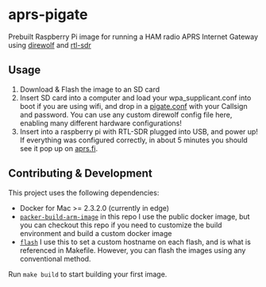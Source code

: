# aprs-pigate
Prebuilt Raspberry Pi image for running a HAM radio APRS Internet Gateway using [direwolf] and [rtl-sdr]

## Usage
1. Download & Flash the image to an SD card
2. Insert SD card into a computer and load your wpa_supplicant.conf into boot if you are using wifi, and drop in a [pigate.conf](files/boot/pigate.conf) with your Callsign and password. You can use any custom direwolf config file here, enabling many different hardware configurations!
3. Insert into a raspberry pi with RTL-SDR plugged into USB, and power up! If everything was configured correctly, in about 5 minutes you should see it pop up on [aprs.fi].

## Contributing & Development
This project uses the following dependencies:
- Docker for Mac >= 2.3.2.0 (currently in edge)
- [`packer-build-arm-image`] in this repo I use the public docker image, but you can checkout this repo if you need to customize the build environment and build a custom docker image
- [`flash`] I use this to set a custom hostname on each flash, and is what is referenced in Makefile. However, you can flash the images using any conventional method.

Run `make build` to start building your first image.

[aprs.fi]: https://aprs.fi
[direwolf]: https://github.com/wb2osz/direwolf
[`flash`]: https://github.com/hypriot/flash
[`packer-build-arm-image`]: https://github.com/solo-io/packer-builder-arm-image/
[rtl-sdr]: https://www.rtl-sdr.com/
